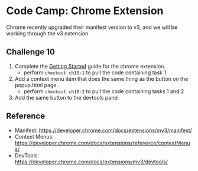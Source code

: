 # Code Camp: Chrome Extension

Chrome recently upgraded their manifest version to v3, and we will be working through the v3 extension.

## Challenge 10

1. Complete the [Getting Started](https://developer.chrome.com/docs/extensions/mv3/getstarted/) guide for the chrome extension.
   - perform `checkout ch10-1` to pull the code containing task 1
2. Add a context menu item that does the same thing as the button on the popup.html page.
    - perform `checkout ch10-2` to pull the code containing tasks 1 and 2
3. Add the same button to the devtools panel.

## Reference

- Manifest: https://developer.chrome.com/docs/extensions/mv3/manifest/
- Context Menus: https://developer.chrome.com/docs/extensions/reference/contextMenus/
- DevTools: https://developer.chrome.com/docs/extensions/mv3/devtools/